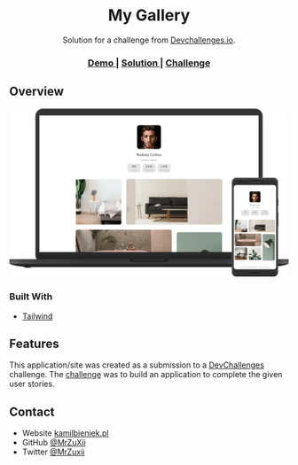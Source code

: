 <h1 align="center">My Gallery</h1>

<div align="center">
   Solution for a challenge from  <a href="http://devchallenges.io" target="_blank">Devchallenges.io</a>.
</div>

<div align="center">
  <h3>
    <a href="https://mrzuxii.github.io/my-gallery-devchallenges.io/">
      Demo
    </a>
    <span> | </span>
    <a href="https://devchallenges.io/solutions/ZJouS2kQbjYh24NBUu8J">
      Solution
    </a>
    <span> | </span>
    <a href="https://devchallenges.io/challenges/gcbWLxG6wdennelX7b8I">
      Challenge
    </a>
  </h3>
</div>

## Overview

![screenshot](/img/screenshot.png)

### Built With

- [Tailwind](https://tailwindcss.com/)

## Features

This application/site was created as a submission to a [DevChallenges](https://devchallenges.io/challenges) challenge. The [challenge](https://devchallenges.io/challenges/gcbWLxG6wdennelX7b8I) was to build an application to complete the given user stories.

## Contact

- Website [kamilbieniek.pl](https://www.kamilbieniek.pl/)
- GitHub [@MrZuXii](https://github.com/MrZuXii)
- Twitter [@MrZuxii](https://twitter.com/MrZuxii)

